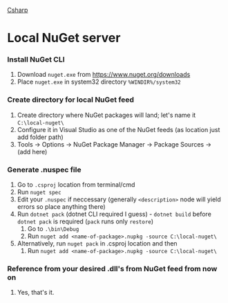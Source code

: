 [Csharp](/languages/csharp)
# Local NuGet server

### Install NuGet CLI
1. Download `nuget.exe` from https://www.nuget.org/downloads 
2. Place `nuget.exe` in system32 directory `%WINDIR%/system32`

### Create directory for local NuGet feed
1. Create directory where NuGet packages will land; let's name it `C:\local-nuget\`
2. Configure it in Visual Studio as one of the NuGet feeds (as location just add folder path)
3. Tools -> Options -> NuGet Package Manager -> Package Sources -> (add here)

### Generate .nuspec file
1. Go to `.csproj` location from terminal/cmd
2. Run `nuget spec`
3. Edit your `.nuspec` if neccessary (generally `<description>` node will yield errors so place anything there)
4. Run `dotnet pack` (dotnet CLI required I guess) - `dotnet build` before `dotnet pack` is required (`pack` runs only `restore`)
    1. Go to `.\bin\Debug`
    2. Run `nuget add <name-of-package>.nupkg -source C:\local-nuget\`
5. Alternatively, run `nuget pack` in .csproj location and then
    1. Run `nuget add <name-of-package>.nupkg -source C:\local-nuget\`

### Reference from your desired .dll's from NuGet feed from now on
1. Yes, that's it.
